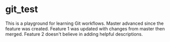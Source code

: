 git_test
========
This is a playground for learning Git workflows. 
Master advanced since the feature was created. 
Feature 1 was updated with changes from master then merged.
Feature 2 doesn't believe in adding helpful descriptions.
